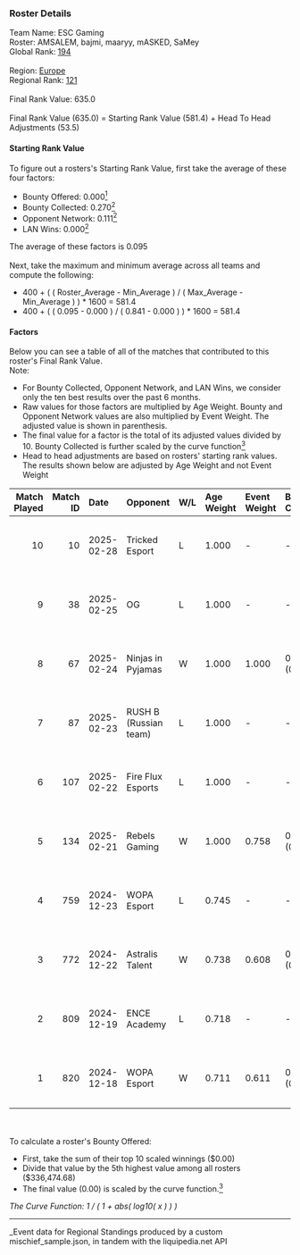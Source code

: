 ### Roster Details<br />
Team Name: ESC Gaming<br />
Roster: AMSALEM, bajmi, maaryy, mASKED, SaMey<br />
Global Rank: [194](../../standings_global_2025_03_01.md)<br />
<br />
Region: [Europe]( ../../standings_europe_2025_03_01.md)<br />
Regional Rank: [121]( ../../standings_europe_2025_03_01.md)<br />
<br />
Final Rank Value:  635.0<br />
<br />
Final Rank Value (635.0) = Starting Rank Value (581.4) + Head To Head Adjustments (53.5)<br />

#### Starting Rank Value<br />
To figure out a rosters's Starting Rank Value, first take the average of these four factors:<br />
- Bounty Offered: 0.000[<sup>1</sup>](#table2)
- Bounty Collected: 0.270[<sup>2</sup>](#table1)
- Opponent Network: 0.111[<sup>2</sup>](#table1)
- LAN Wins: 0.000[<sup>2</sup>](#table1)

The average of these factors is 0.095<br />
<br />
Next, take the maximum and minimum average across all teams and compute the following:<br />
- 400 + ( ( Roster_Average - Min_Average ) / ( Max_Average - Min_Average ) ) * 1600 = 581.4
- 400 + ( ( 0.095 - 0.000 ) / ( 0.841 - 0.000 ) ) * 1600 = 581.4


#### Factors<br />
Below you can see a table of all of the matches that contributed to this roster's Final Rank Value.<br />
Note:<br />

- For Bounty Collected, Opponent Network, and LAN Wins, we consider only the ten best results over the past 6 months.
- Raw values for those factors are multiplied by Age Weight. Bounty and Opponent Network values are also multiplied by Event Weight. The adjusted value is shown in parenthesis.
- The final value for a factor is the total of its adjusted values divided by 10. Bounty Collected is further scaled by the curve function[<sup>3</sup>](#curveFunction)
- Head to head adjustments are based on rosters' starting rank values. The results shown below are adjusted by Age Weight and not Event Weight
<span id="table1"></span><br />


| Match Played | Match ID | Date       | Opponent              | W/L | Age Weight | Event Weight | Bounty Collected | Opponent Network | LAN Wins  | H2H Adj. | Roster                                   |
| -: | -: | :- | :- | :- | :- | :- | :- | :- | :- | -: | :- |
|           10 |       10 | 2025-02-28 | Tricked Esport        | L   | 1.000      | -            | -                | -                | -         |    -4.60 | AMSALEM, bajmi, maaryy, mASKED, SaMey    |
|            9 |       38 | 2025-02-25 | OG                    | L   | 1.000      | -            | -                | -                | -         |    -2.56 | AMSALEM, bajmi, maaryy, mASKED, SaMey    |
|            8 |       67 | 2025-02-24 | Ninjas in Pyjamas     | W   | 1.000      | 1.000        | 0.000 (0.000)    | 0.477 (0.477)    | 0 (0.000) |    22.12 | AMSALEM, bajmi, maaryy, mASKED, SaMey    |
|            7 |       87 | 2025-02-23 | RUSH B (Russian team) | L   | 1.000      | -            | -                | -                | -         |    -4.32 | AMSALEM, bajmi, maaryy, mASKED, SaMey    |
|            6 |      107 | 2025-02-22 | Fire Flux Esports     | L   | 1.000      | -            | -                | -                | -         |    -2.98 | AMSALEM, bajmi, maaryy, mASKED, SaMey    |
|            5 |      134 | 2025-02-21 | Rebels Gaming         | W   | 1.000      | 0.758        | 0.009 (0.007)    | 0.318 (0.241)    | 0 (0.000) |    23.31 | AMSALEM, bajmi, maaryy, mASKED, SaMey    |
|            4 |      759 | 2024-12-23 | WOPA Esport           | L   | 0.745      | -            | -                | -                | -         |    -4.96 | AMSALEM, maaryy, mASKED, shushan, tomiko |
|            3 |      772 | 2024-12-22 | Astralis Talent       | W   | 0.738      | 0.608        | 0.002 (0.001)    | 0.388 (0.174)    | 0 (0.000) |    15.69 | AMSALEM, maaryy, mASKED, shushan, tomiko |
|            2 |      809 | 2024-12-19 | ENCE Academy          | L   | 0.718      | -            | -                | -                | -         |    -5.57 | AMSALEM, maaryy, mASKED, shushan, tomiko |
|            1 |      820 | 2024-12-18 | WOPA Esport           | W   | 0.711      | 0.611        | 0.028 (0.012)    | 0.499 (0.217)    | 0 (0.000) |    17.41 | AMSALEM, maaryy, mASKED, shushan, tomiko |

<br />
<span id="table2"></span><br />
To calculate a roster's Bounty Offered:<br />

- First, take the sum of their top 10 scaled winnings ($0.00)
- Divide that value by the 5th highest value among all rosters ($336,474.68)
- The final value (0.00) is scaled by the curve function.[<sup>3</sup>](#curveFunction)

<span id="curveFunction"></span>_The Curve Function: 1 / ( 1 + abs( log10( x ) ) )_<br />

---
_Event data for Regional Standings produced by a custom mischief_sample.json, in tandem with the liquipedia.net API<br />
